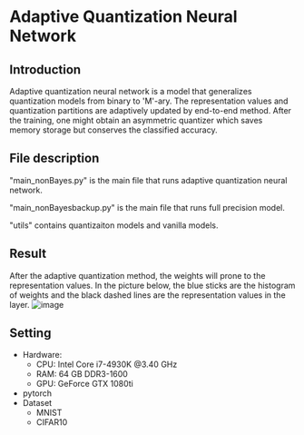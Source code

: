 # Adaptive Quantization Neural Network
## Introduction
Adaptive quantization neural network is a model that generalizes quantization models from binary to 'M'-ary. The representation values and quantization partitions are adaptively updated by end-to-end method. After the training, one might obtain an asymmetric quantizer which saves memory storage but conserves the classified accuracy.
## File description
"main_nonBayes.py" is the main file that runs adaptive quantization neural network.

"main_nonBayesbackup.py" is the main file that runs full precision model.

"utils" contains quantizaiton models and vanilla models.
## Result
After the adaptive quantization method, the weights will prone to the representation values. In the picture below, the blue sticks are the histogram of weights and the black dashed lines are the representation values in the layer.
![image](https://github.com/susan0720/Su-Ting-Chang-Adaptive-Quantization-on-Deterministic-Neural-Network/blob/master/nonBayesM2.png)
## Setting
* Hardware:
  * CPU: Intel Core i7-4930K @3.40 GHz
  * RAM: 64 GB DDR3-1600
  * GPU: GeForce GTX 1080ti
* pytorch 
* Dataset
  * MNIST
  * CIFAR10
